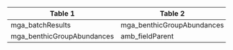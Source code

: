 |Table 1|Table 2|Join By|
|----------------|--------------------------|---------------------------------------------------|
|mga_batchResults|mga_benthicGroupAbundances|batchID|
|mga_benthicGroupAbundances|amb_fieldParent|geneticSampleID|

